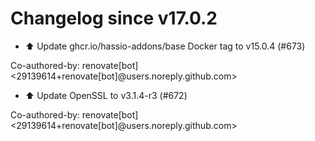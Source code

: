# Changelog since v17.0.2
- ⬆️ Update ghcr.io/hassio-addons/base Docker tag to v15.0.4 (#673)

Co-authored-by: renovate[bot] <29139614+renovate[bot]@users.noreply.github.com> 
- ⬆️ Update OpenSSL to v3.1.4-r3 (#672)

Co-authored-by: renovate[bot] <29139614+renovate[bot]@users.noreply.github.com> 

